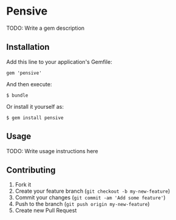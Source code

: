 # Pensive

TODO: Write a gem description

## Installation

Add this line to your application's Gemfile:

    gem 'pensive'

And then execute:

    $ bundle

Or install it yourself as:

    $ gem install pensive

## Usage

TODO: Write usage instructions here

## Contributing

1. Fork it
2. Create your feature branch (`git checkout -b my-new-feature`)
3. Commit your changes (`git commit -am 'Add some feature'`)
4. Push to the branch (`git push origin my-new-feature`)
5. Create new Pull Request
